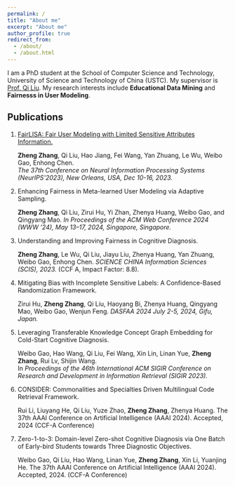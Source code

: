 ```yaml
---
permalink: /
title: "About me"
excerpt: "About me"
author_profile: true
redirect_from: 
  - /about/
  - /about.html
---
```


I am a PhD student at the School of Computer Science and Technology, University of Science and Technology of China (USTC). My supervisor is [Prof. Qi Liu](http://staff.ustc.edu.cn/~qiliuql/). My research interests include **Educational Data Mining** and **Fairnesss in User Modeling**.


## Publications

1. [FairLISA: Fair User Modeling with Limited Sensitive Attributes Information.](https://openreview.net/pdf?id=uFpjPJMkv6)  
    
    **Zheng Zhang**, Qi Liu, Hao Jiang, Fei Wang, Yan Zhuang, Le Wu, Weibo Gao, Enhong Chen.  
    *The 37th Conference on Neural Information Processing Systems (NeurIPS'2023), New Orleans, USA, Dec 10-16, 2023.* 

2. Enhancing Fairness in Meta-learned User Modeling via Adaptive Sampling.
    
    **Zheng Zhang**, Qi Liu, Zirui Hu, Yi Zhan, Zhenya Huang, Weibo Gao, and Qingyang Mao.
    *In Proceedings of the ACM Web Conference 2024 (WWW ’24), May 13–17, 2024, Singapore, Singapore.* 

3. Understanding and Improving Fairness in Cognitive Diagnosis. 

    **Zheng Zhang**, Le Wu, Qi Liu, Jiayu Liu, Zhenya Huang, Yan Zhuang, Weibo Gao, Enhong Chen. 
   *SCIENCE CHINA Information Sciences (SCIS), 2023.* (CCF A, Impact Factor: 8.8).

4. Mitigating Bias with Incomplete Sensitive Labels: A Confidence-Based Randomization Framework.

   Zirui Hu, **Zheng Zhang**, Qi Liu, Haoyang Bi, Zhenya Huang, Qingyang Mao, Weibo Gao, Wenjun Feng.
   *DASFAA 2024 July 2-5, 2024, Gifu, Japan.*

5. Leveraging Transferable Knowledge Concept Graph Embedding for Cold-Start Cognitive Diagnosis.  

   Weibo Gao, Hao Wang, Qi Liu, Fei Wang, Xin Lin, Linan Yue, **Zheng Zhang**, Rui Lv, Shijin Wang.  
   In *Proceedings of the 46th International ACM SIGIR Conference on Research and Development in Information Retrieval (SIGIR 2023).*

6. CONSIDER: Commonalities and Specialties Driven
Multilingual Code Retrieval Framework.

    Rui Li, Liuyang He, Qi Liu, Yuze Zhao, **Zheng Zhang**, Zhenya Huang. The 37th AAAI Conference on Artificial Intelligence (AAAI 2024). Accepted, 2024
(CCF-A Conference)

7. Zero-1-to-3: Domain-level Zero-shot
Cognitive Diagnosis via One Batch of Early-bird Students towards Three Diagnostic Objectives.

   Weibo Gao, Qi Liu, Hao Wang, Linan Yue, **Zheng Zhang**, Xin Li, Yuanjing He. The 37th AAAI Conference
on Artificial Intelligence (AAAI 2024). Accepted, 2024. (CCF-A Conference)


<!-- This is the front page of a website that is powered by the [academicpages template](https://github.com/academicpages/academicpages.github.io) and hosted on GitHub pages. [GitHub pages](https://pages.github.com) is a free service in which websites are built and hosted from code and data stored in a GitHub repository, automatically updating when a new commit is made to the respository. This template was forked from the [Minimal Mistakes Jekyll Theme](https://mmistakes.github.io/minimal-mistakes/) created by Michael Rose, and then extended to support the kinds of content that academics have: publications, talks, teaching, a portfolio, blog posts, and a dynamically-generated CV. You can fork [this repository](https://github.com/academicpages/academicpages.github.io) right now, modify the configuration and markdown files, add your own PDFs and other content, and have your own site for free, with no ads! An older version of this template powers my own personal website at [stuartgeiger.com](http://stuartgeiger.com), which uses [this Github repository](https://github.com/staeiou/staeiou.github.io).

A data-driven personal website
======
Like many other Jekyll-based GitHub Pages templates, academicpages makes you separate the website's content from its form. The content & metadata of your website are in structured markdown files, while various other files constitute the theme, specifying how to transform that content & metadata into HTML pages. You keep these various markdown (.md), YAML (.yml), HTML, and CSS files in a public GitHub repository. Each time you commit and push an update to the repository, the [GitHub pages](https://pages.github.com/) service creates static HTML pages based on these files, which are hosted on GitHub's servers free of charge.

Many of the features of dynamic content management systems (like Wordpress) can be achieved in this fashion, using a fraction of the computational resources and with far less vulnerability to hacking and DDoSing. You can also modify the theme to your heart's content without touching the content of your site. If you get to a point where you've broken something in Jekyll/HTML/CSS beyond repair, your markdown files describing your talks, publications, etc. are safe. You can rollback the changes or even delete the repository and start over -- just be sure to save the markdown files! Finally, you can also write scripts that process the structured data on the site, such as [this one](https://github.com/academicpages/academicpages.github.io/blob/master/talkmap.ipynb) that analyzes metadata in pages about talks to display [a map of every location you've given a talk](https://academicpages.github.io/talkmap.html).

Getting started
======
1. Register a GitHub account if you don't have one and confirm your e-mail (required!)
1. Fork [this repository](https://github.com/academicpages/academicpages.github.io) by clicking the "fork" button in the top right. 
1. Go to the repository's settings (rightmost item in the tabs that start with "Code", should be below "Unwatch"). Rename the repository "[your GitHub username].github.io", which will also be your website's URL.
1. Set site-wide configuration and create content & metadata (see below -- also see [this set of diffs](http://archive.is/3TPas) showing what files were changed to set up [an example site](https://getorg-testacct.github.io) for a user with the username "getorg-testacct")
1. Upload any files (like PDFs, .zip files, etc.) to the files/ directory. They will appear at https://[your GitHub username].github.io/files/example.pdf.  
1. Check status by going to the repository settings, in the "GitHub pages" section

Site-wide configuration
------
The main configuration file for the site is in the base directory in [_config.yml](https://github.com/academicpages/academicpages.github.io/blob/master/_config.yml), which defines the content in the sidebars and other site-wide features. You will need to replace the default variables with ones about yourself and your site's github repository. The configuration file for the top menu is in [_data/navigation.yml](https://github.com/academicpages/academicpages.github.io/blob/master/_data/navigation.yml). For example, if you don't have a portfolio or blog posts, you can remove those items from that navigation.yml file to remove them from the header. 

Create content & metadata
------
For site content, there is one markdown file for each type of content, which are stored in directories like _publications, _talks, _posts, _teaching, or _pages. For example, each talk is a markdown file in the [_talks directory](https://github.com/academicpages/academicpages.github.io/tree/master/_talks). At the top of each markdown file is structured data in YAML about the talk, which the theme will parse to do lots of cool stuff. The same structured data about a talk is used to generate the list of talks on the [Talks page](https://academicpages.github.io/talks), each [individual page](https://academicpages.github.io/talks/2012-03-01-talk-1) for specific talks, the talks section for the [CV page](https://academicpages.github.io/cv), and the [map of places you've given a talk](https://academicpages.github.io/talkmap.html) (if you run this [python file](https://github.com/academicpages/academicpages.github.io/blob/master/talkmap.py) or [Jupyter notebook](https://github.com/academicpages/academicpages.github.io/blob/master/talkmap.ipynb), which creates the HTML for the map based on the contents of the _talks directory).

**Markdown generator**

I have also created [a set of Jupyter notebooks](https://github.com/academicpages/academicpages.github.io/tree/master/markdown_generator
) that converts a CSV containing structured data about talks or presentations into individual markdown files that will be properly formatted for the academicpages template. The sample CSVs in that directory are the ones I used to create my own personal website at stuartgeiger.com. My usual workflow is that I keep a spreadsheet of my publications and talks, then run the code in these notebooks to generate the markdown files, then commit and push them to the GitHub repository.

How to edit your site's GitHub repository
------
Many people use a git client to create files on their local computer and then push them to GitHub's servers. If you are not familiar with git, you can directly edit these configuration and markdown files directly in the github.com interface. Navigate to a file (like [this one](https://github.com/academicpages/academicpages.github.io/blob/master/_talks/2012-03-01-talk-1.md) and click the pencil icon in the top right of the content preview (to the right of the "Raw | Blame | History" buttons). You can delete a file by clicking the trashcan icon to the right of the pencil icon. You can also create new files or upload files by navigating to a directory and clicking the "Create new file" or "Upload files" buttons. 

Example: editing a markdown file for a talk
![Editing a markdown file for a talk](/images/editing-talk.png)

For more info
------
More info about configuring academicpages can be found in [the guide](https://academicpages.github.io/markdown/). The [guides for the Minimal Mistakes theme](https://mmistakes.github.io/minimal-mistakes/docs/configuration/) (which this theme was forked from) might also be helpful. -->
